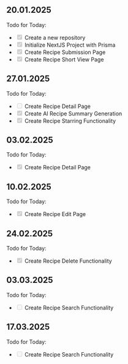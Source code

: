 ## 20.01.2025

Todo for Today:
- <input type="checkbox" disabled checked /> Create a new repository
- <input type="checkbox" disabled checked /> Initialize NextJS Project with Prisma
- <input type="checkbox" disabled checked /> Create Recipe Submission Page
- <input type="checkbox" disabled checked /> Create Recipe Short View Page

## 27.01.2025

Todo for Today:
- <input type="checkbox" disabled /> Create Recipe Detail Page
- <input type="checkbox" disabled checked /> Create AI Recipe Summary Generation
- <input type="checkbox" disabled checked /> Create Recipe Starring Functionality

## 03.02.2025

Todo for Today:
- <input type="checkbox" disabled checked /> Create Recipe Detail Page

## 10.02.2025

Todo for Today:
- <input type="checkbox" disabled checked /> Create Recipe Edit Page

## 24.02.2025

Todo for Today:
- <input type="checkbox" disabled checked /> Create Recipe Delete Functionality

## 03.03.2025

Todo for Today:
- <input type="checkbox" disabled /> Create Recipe Search Functionality

## 17.03.2025

Todo for Today:
- <input type="checkbox" disabled /> Create Recipe Search Functionality